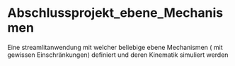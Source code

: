 # Abschlussprojekt_ebene_Mechanismen
Eine streamlitanwendung mit welcher beliebige ebene Mechanismen ( mit gewissen Einschränkungen) definiert und deren Kinematik simuliert werden
